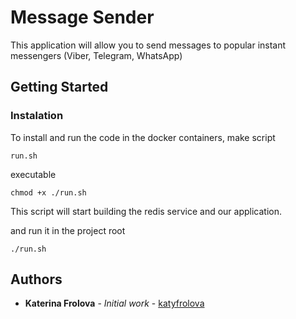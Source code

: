 # Message Sender

This application will allow you to send messages to popular instant messengers (Viber, Telegram, WhatsApp)

## Getting Started

### Instalation

To install and run the code in the docker containers,
make script
```
run.sh
```
executable
```
chmod +x ./run.sh
```

This script will start building the redis service and our application.

and run it in the project root
```
./run.sh
```

## Authors

* **Katerina Frolova** - *Initial work* - [katyfrolova](https://github.com/katyfrolova)
